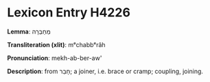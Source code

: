 # Lexicon Entry H4226

**Lemma**: מְחַבְּרָה

**Transliteration (xlit)**: mᵉchabbᵉrâh

**Pronunciation**: mekh-ab-ber-aw'

**Description**:
from חָבַר; a joiner, i.e. brace or cramp; coupling, joining.

